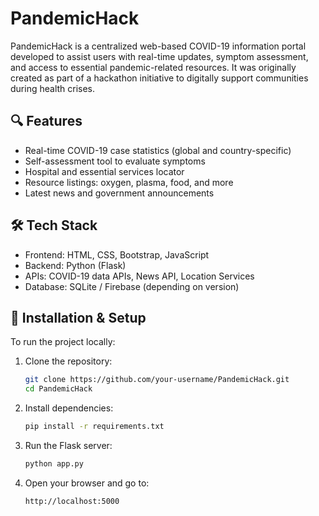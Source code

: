 
# PandemicHack

PandemicHack is a centralized web-based COVID-19 information portal developed to assist users with real-time updates, symptom assessment, and access to essential pandemic-related resources. It was originally created as part of a hackathon initiative to digitally support communities during health crises.

## 🔍 Features

* Real-time COVID-19 case statistics (global and country-specific)
* Self-assessment tool to evaluate symptoms
* Hospital and essential services locator
* Resource listings: oxygen, plasma, food, and more
* Latest news and government announcements

## 🛠 Tech Stack

* Frontend: HTML, CSS, Bootstrap, JavaScript
* Backend: Python (Flask)
* APIs: COVID-19 data APIs, News API, Location Services
* Database: SQLite / Firebase (depending on version)

## 🚀 Installation & Setup

To run the project locally:

1. Clone the repository:

   ```bash
   git clone https://github.com/your-username/PandemicHack.git
   cd PandemicHack
   ```

2. Install dependencies:

   ```bash
   pip install -r requirements.txt
   ```

3. Run the Flask server:

   ```bash
   python app.py
   ```

4. Open your browser and go to:

   ```
   http://localhost:5000
   ```


